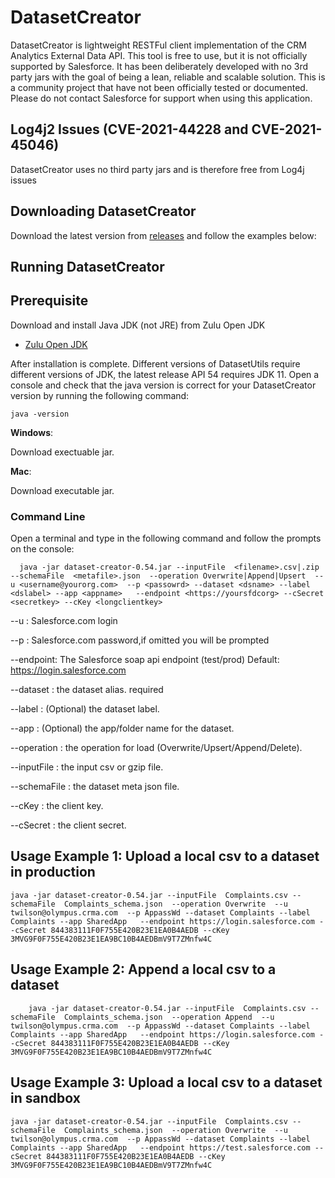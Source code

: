 

#  DatasetCreator

DatasetCreator is lightweight RESTFul client implementation of the  CRM Analytics External Data API. This tool is free to use, but it is not officially supported by Salesforce. It has been deliberately developed with no 3rd party jars with the goal of being a lean, reliable  and scalable solution. 
This is a community project that have not been officially tested or documented. Please do not contact Salesforce for support when using this application.


## Log4j2 Issues (CVE-2021-44228 and CVE-2021-45046)

DatasetCreator uses no third party jars and is  therefore free from Log4j issues   


## Downloading DatasetCreator

Download the latest version from [releases](https://github.com/forcedotcom/CRMA-DatasetCreator/releases) and follow the examples below:

## Running DatasetCreator

## Prerequisite

Download and install Java JDK (not JRE) from Zulu Open JDK

* [Zulu Open JDK](https://www.azul.com/downloads/zulu-community/?&architecture=x86-64-bit&package=jdk)

After installation is complete. Different versions of DatasetUtils require different versions of JDK, the latest release API 54 requires JDK 11. Open a console and check that the java version is correct for your DatasetCreator version  by running the following command:


``java -version``


**Windows**: 

Download exectuable jar.

**Mac**: 

Download executable jar.
	 	 

### Command Line

Open a terminal and type in the following command and follow the prompts on the console: 

 
      java -jar dataset-creator-0.54.jar --inputFile  <filename>.csv|.zip --schemaFile  <metafile>.json  --operation Overwrite|Append|Upsert  --u <username@yourorg.com>  --p <passowrd> --dataset <dsname> --label <dslabel> --app <appname>   --endpoint <https://yoursfdcorg> --cSecret <secretkey> --cKey <longclientkey>


--u       : Salesforce.com login

--p       : Salesforce.com password,if omitted you will be prompted

--endpoint:  The Salesforce soap api endpoint (test/prod) Default: https://login.salesforce.com

--dataset : the dataset alias. required 

--label : (Optional) the dataset label.

--app   : (Optional) the app/folder name for the dataset.

--operation   : the operation for load (Overwrite/Upsert/Append/Delete).

--inputFile :  the input csv or gzip file. 

--schemaFile : the dataset meta json file.

--cKey : the client key.

--cSecret : the client secret.



## Usage Example 1: Upload a local csv to a dataset in production

    java -jar dataset-creator-0.54.jar --inputFile  Complaints.csv --schemaFile  Complaints_schema.json  --operation Overwrite  --u twilson@olympus.crma.com  --p AppassWd --dataset Complaints --label Complaints --app SharedApp   --endpoint https://login.salesforce.com --cSecret 844383111F0F755E420B23E1EA0B4AEDB --cKey 3MVG9F0F755E420B23E1EA9BC10B4AEDBmV9T7ZMnfw4C
    
## Usage Example 2: Append a local csv to a dataset

	    java -jar dataset-creator-0.54.jar --inputFile  Complaints.csv --schemaFile  Complaints_schema.json  --operation Append  --u twilson@olympus.crma.com  --p AppassWd --dataset Complaints --label Complaints --app SharedApp   --endpoint https://login.salesforce.com --cSecret 844383111F0F755E420B23E1EA0B4AEDB --cKey 3MVG9F0F755E420B23E1EA9BC10B4AEDBmV9T7ZMnfw4C
	
## Usage Example 3: Upload a local csv to a dataset in sandbox

    java -jar dataset-creator-0.54.jar --inputFile  Complaints.csv --schemaFile  Complaints_schema.json  --operation Overwrite  --u twilson@olympus.crma.com  --p AppassWd --dataset Complaints --label Complaints --app SharedApp   --endpoint https://test.salesforce.com --cSecret 844383111F0F755E420B23E1EA0B4AEDB --cKey 3MVG9F0F755E420B23E1EA9BC10B4AEDBmV9T7ZMnfw4C
	


